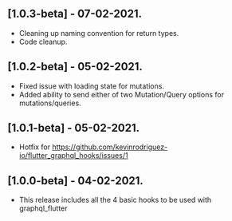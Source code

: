 ## [1.0.3-beta] - 07-02-2021.

* Cleaning up naming convention for return types.
* Code cleanup.

## [1.0.2-beta] - 05-02-2021.

* Fixed issue with loading state for mutations.
* Added ability to send either of two Mutation/Query options for mutations/queries.

## [1.0.1-beta] - 05-02-2021.

* Hotfix for https://github.com/kevinrodriguez-io/flutter_graphql_hooks/issues/1

## [1.0.0-beta] - 04-02-2021.

* This release includes all the 4 basic hooks to be used with graphql_flutter
